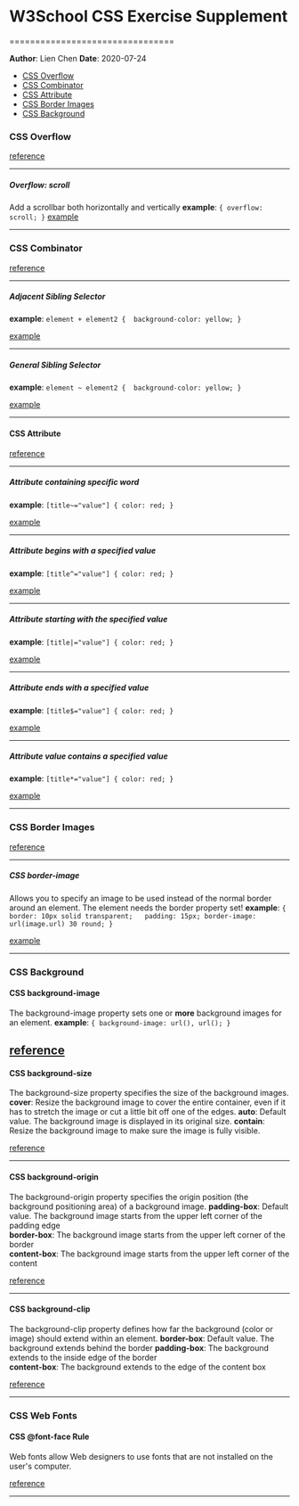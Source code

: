# W3School CSS Exercise Supplement
================================

**Author**: Lien Chen  **Date**: 2020-07-24

* [CSS Overflow](#css-overflow)
* [CSS Combinator](#css-combinator)
* [CSS Attribute](#css-attribute)
* [CSS Border Images](#css-border-images)
* [CSS Background](#css-background)

### CSS Overflow
[reference](https://www.w3schools.com/css/css_overflow.asp)

---
##### Overflow: scroll
Add a scrollbar both horizontally and vertically
**example**: `{ overflow: scroll; }`
[example](https://www.w3schools.com/css/tryit.asp?filename=trycss_overflow_scroll)

---
### CSS Combinator
[reference](https://www.w3schools.com/css/css_combinators.asp)

---

##### Adjacent Sibling Selector
**example**: `element + element2 {  background-color: yellow; }`

[example](https://www.w3schools.com/css/tryit.asp?filename=trycss_sel_element_pluss)


---
##### General Sibling Selector
**example**: `element ~ element2 {  background-color: yellow; }`

[example](https://www.w3schools.com/css/tryit.asp?filename=trycss_sel_element_tilde)

---
#### CSS Attribute
[reference](https://www.w3schools.com/css/css_attribute_selectors.asp)

---
##### Attribute containing specific word
**example**: `[title~="value"] { color: red; }`

[example](https://www.w3schools.com/css/tryit.asp?filename=trycss_sel_attribute_value2)

---
##### Attribute begins with a specified value
**example**: `[title^="value"] { color: red; }`

[example](https://www.w3schools.com/css/tryit.asp?filename=trycss_sel_attribute_start)

---
##### Attribute starting with the specified value
**example**: `[title|="value"] { color: red; }`

[example](https://www.w3schools.com/css/tryit.asp?filename=trycss_sel_attribute_hyphen)

---
##### Attribute ends with a specified value
**example**: `[title$="value"] { color: red; }`

[example](https://www.w3schools.com/css/tryit.asp?filename=trycss_sel_attribute_end)

---
##### Attribute value contains a specified value
**example**: `[title*="value"] { color: red; }`

[example](https://www.w3schools.com/css/tryit.asp?filename=trycss_sel_attribute_contain)

---
### CSS Border Images
[reference](https://www.w3schools.com/css/css3_border_images.asp)

---
##### CSS border-image
Allows you to specify an image to be used instead of the normal border around an element.
The element needs the border property set!
**example**: `{ border: 10px solid transparent;   padding: 15px; border-image: url(image.url) 30 round; }`

[example](https://www.w3schools.com/css/tryit.asp?filename=trycss3_border-image)

---
### CSS Background
#### CSS background-image
The background-image property sets one or **more** background images for an element.
**example**: `{ background-image: url(), url(); }`

[reference](https://www.w3schools.com/cssref/pr_background-image.asp)
---
#### CSS background-size
The background-size property specifies the size of the background images.
**cover**: Resize the background image to cover the entire container, even if it has to stretch the image or cut a little bit off one of the edges.
**auto**: Default value. The background image is displayed in its original size.
**contain**: Resize the background image to make sure the image is fully visible.

[reference](https://www.w3schools.com/csSref/css3_pr_background-size.asp)

---
#### CSS background-origin
The background-origin property specifies the origin position (the background positioning area) of a background image.
**padding-box**: Default value. The background image starts from the upper left corner of the padding edge	
**border-box**: The background image starts from the upper left corner of the border	
**content-box**: The background image starts from the upper left corner of the content

[reference](https://www.w3schools.com/csSref/css3_pr_background-origin.asp)

---
#### CSS background-clip
The background-clip property defines how far the background (color or image) should extend within an element.
**border-box**: Default value. The background extends behind the border	
**padding-box**: The background extends to the inside edge of the border	
**content-box**: The background extends to the edge of the content box

[reference](https://www.w3schools.com/csSref/css3_pr_background-clip.asp)

---
### CSS Web Fonts
#### CSS @font-face Rule
Web fonts allow Web designers to use fonts that are not installed on the user's computer.

[reference](https://www.w3schools.com/css/css3_fonts.asp)

---